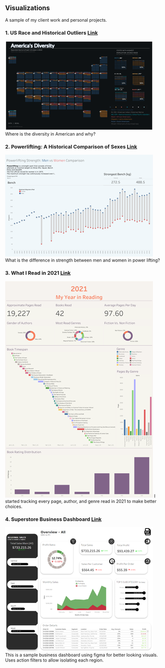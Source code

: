 ## Visualizations
A sample of my client work and personal projects.

### 1. US Race and Historical Outliers [Link](https://public.tableau.com/app/profile/andrew.shrout/viz/RaceintheUSA/AMERICASDIVERSITYMIX)
<img src="images/diversity.png?raw=true"/>
Where is the diversity in American and why?

### 2. Powerlifting: A Historical Comparison of Sexes [Link](https://public.tableau.com/app/profile/andrew.shrout/viz/MaleandFemalePowerliftingAcrossTime/Dashboard1)
<img src="images/powerlifting.png?raw=true"/>
What is the difference in strength between men and women in power lifting?

### 3. What I Read in 2021 [Link](https://public.tableau.com/app/profile/andrew.shrout/viz/WhatIReadin2021/Dashboard1)
<img src="images/reading.png?raw=true"/>
I started tracking every page, author, and genre read in 2021 to make better choices.

### 4. Superstore Business Dashboard [Link](https://public.tableau.com/app/profile/andrew.shrout/viz/SuperstoreBusinessDashboard_16299113506100/Dashboard)
<img src="images/business.png?raw=true"/>
This is a sample business dashboard using figma for better looking visuals. Uses action filters to allow isolating each region.

